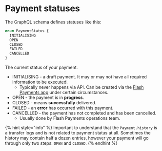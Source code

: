 # Payment statuses

The GraphQL schema defines statuses like this:

```graphql
enum PaymentStatus {
  INITIALISING
  OPEN
  CLOSED
  FAILED
  CANCELLED
}
```

The current status of your payment.

* INITIALISING - a draft payment. It may or may not have all required information to be executed.
  * Typically never happens via API. Can be created via the [Flash Payments app](https://app.flash-payments.com/) under certain circumstances.
* OPEN - the payment is in **progress**.
* CLOSED - means **successfully** delivered.
* FAILED - an **error** has occurred with this payment.
* CANCELLED - the payment has not completed and has been cancelled.
  * Usually done by Flash Payments operations team.

{% hint style="info" %}
Important to understand that the `Payment.history` is a transfer logs and is not related to payment status at all. Sometimes the history may contain half a dozen entries, however your payment will go through only two steps: `OPEN` and `CLOSED`.
{% endhint %}
